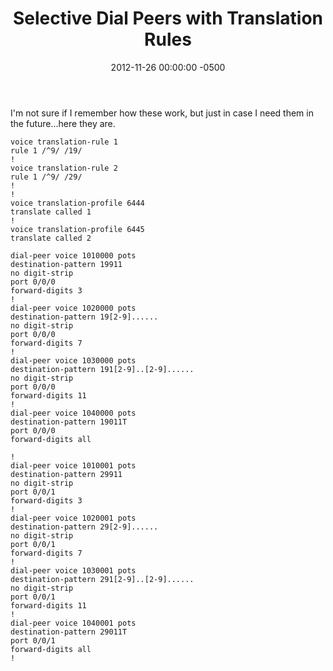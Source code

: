 ﻿---
title:  Selective Dial Peers with Translation Rules
date:   2012-11-26 00:00:00 -0500
categories: IT
---

I'm not sure if I remember how these work, but just in case I need them in the future...here they are.

```console
voice translation-rule 1
rule 1 /^9/ /19/
!
voice translation-rule 2
rule 1 /^9/ /29/
!
!
voice translation-profile 6444
translate called 1
!
voice translation-profile 6445
translate called 2

dial-peer voice 1010000 pots
destination-pattern 19911
no digit-strip
port 0/0/0
forward-digits 3
!
dial-peer voice 1020000 pots
destination-pattern 19[2-9]......
no digit-strip
port 0/0/0
forward-digits 7
!
dial-peer voice 1030000 pots
destination-pattern 191[2-9]..[2-9]......
no digit-strip
port 0/0/0
forward-digits 11
!
dial-peer voice 1040000 pots
destination-pattern 19011T
port 0/0/0
forward-digits all

!
dial-peer voice 1010001 pots
destination-pattern 29911
no digit-strip
port 0/0/1
forward-digits 3
!
dial-peer voice 1020001 pots
destination-pattern 29[2-9]......
no digit-strip
port 0/0/1
forward-digits 7
!
dial-peer voice 1030001 pots
destination-pattern 291[2-9]..[2-9]......
no digit-strip
port 0/0/1
forward-digits 11
!
dial-peer voice 1040001 pots
destination-pattern 29011T
port 0/0/1
forward-digits all
!
```
